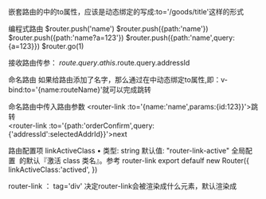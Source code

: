 嵌套路由的<router-link>中的to属性，应该是动态绑定的写成:to='/goods/title'这样的形式

编程式路由
$router.push('name')
$router.push({path:'name'})
$router.push({path:'name?a=123'})
$router.push({path:'name',query:{a=123}})
$router.go(1)

接收路由传参：
$route.query.a
this.$route.query.addressId

命名路由
如果给路由添加了名字，那么通过在<router-link>中动态绑定to属性,即：v-bind:to='{name:routeName}'就可以完成跳转

命名路由中传入路由参数
<router-link :to='{name:'name',params:{id:123}}'>跳转</router-link>  
<router-link :to='{path:'orderConfirm',query:{'addressId':selectedAddrId}}'>next</router-link>

路由配置项 
linkActiveClass
• 类型: string
默认值: "router-link-active"
全局配置 <router-link> 的默认『激活 class 类名』。参考 router-link
export defaulf new Router({
    linkActiveClass:'actived',
})

router-link ：
tag='div'
决定router-link会被渲染成什么元素，默认渲染成<a>

